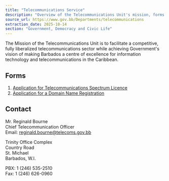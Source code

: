 ```yaml
---
title: "Telecommunications Service"
description: "Overview of the Telecommunications Unit's mission, forms for licenses and domain registration, and contact information for the Chief Telecommunication Officer in Barbados."
source_url: https://www.gov.bb/Departments/telecommunications
extraction_date: 2025-10-14
section: "Government, Democracy and Civic Life"
---
```


The Mission of the Telecommunications Unit is to facilitate a competitive, fully liberalized telecommunications sector while achieving Government's vision of making Barbados a centre of excellence for information technology and telecommunications in the Caribbean.

## Forms

1.  [Application for Telecommunications Spectrum Licence](https://barbados.seamlessdocs.com/f/Form3)
2.  [Application for a Domain Name Registration](https://barbados.seamlessdocs.com/f/Form52)

## Contact

Mr. Reginald Bourne  
Chief Telecommunication Officer  
Email: reginald.bourne@telecoms.gov.bb

Trinity Office Complex  
Country Road  
St. Michael  
Barbados, W.I.

PBX: 1 (246) 535-2510  
Fax: 1 (246) 626-0960
```